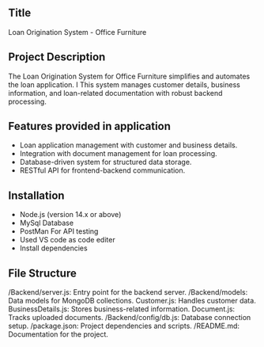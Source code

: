 ## Title
Loan Origination System - Office Furniture

## Project Description
The Loan Origination System for Office Furniture simplifies and automates the loan application.
I This system manages customer details, business information, and loan-related documentation with robust backend processing.

## Features provided in application
- Loan application management with customer and business details.
- Integration with document management for loan processing.
- Database-driven system for structured data storage.
- RESTful API for frontend-backend communication.
## Installation
- Node.js (version 14.x or above)
- MySql Database
- PostMan For API testing
- Used VS code as code editer
- Install dependencies
## File Structure
/Backend/server.js: Entry point for the backend server.
/Backend/models: Data models for MongoDB collections.
Customer.js: Handles customer data.
BusinessDetails.js: Stores business-related information.
Document.js: Tracks uploaded documents.
/Backend/config/db.js: Database connection setup.
/package.json: Project dependencies and scripts.
/README.md: Documentation for the project.



